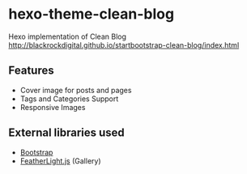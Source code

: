 # hexo-theme-clean-blog
Hexo implementation of Clean Blog http://blackrockdigital.github.io/startbootstrap-clean-blog/index.html

## Features

- Cover image for posts and pages
- Tags and Categories Support
- Responsive Images

## External libraries used

- [Bootstrap](http://getbootstrap.com/css/)
- [FeatherLight.js](http://noelboss.github.io/featherlight/) (Gallery)